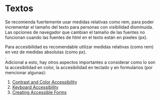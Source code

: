 # Textos
Se recomienda fuertemente usar medidas relativas como rem, para poder incrementar el tamaño del texto para personas con visibilidad disminuida. Las opciones de navegador que cambian el tamaño de las fuentes no funcionan cuando las fuentes de html en el texto están en pixeles (px).

Para accesibilidad es recomendable utilizar medidas relativas (como rem) en vez de medidas absolutas (como px).  
.  
Adicional a esto, hay otros aspectos importantes a considerar como lo son la accesibilidad en color, la accesibilidad en teclado y en formularios (por mencionar algunas):

1.  [Contrast and Color Accessibility](https://webaim.org/articles/contrast/)
2.  [Keyboard Accessibility](https://webaim.org/techniques/keyboard/)
3.  [Creating Accessible Forms](https://webaim.org/techniques/forms/)